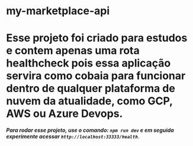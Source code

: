 # my-marketplace-api

# Esse projeto foi criado para estudos e contem apenas uma rota healthcheck pois essa aplicação servira como cobaia para funcionar dentro de qualquer plataforma de nuvem da atualidade, como GCP, AWS ou Azure Devops.

***Para rodar esse projeto, use o comando: ```npm run dev``` e em seguida experimente acessar ```http://localhost:33333/health```***.
